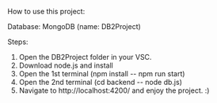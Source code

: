 How to use this project:

Database: MongoDB (name: DB2Project)

Steps:

1. Open the DB2Project folder in your VSC.
2. Download node.js and install
3. Open the 1st terminal (npm install -- npm run start)
4. Open the 2nd terminal (cd backend -- node db.js)
5. Navigate to http://localhost:4200/ and enjoy the project. :)
